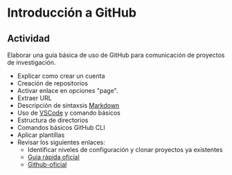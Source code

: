 # Introducción a GitHub


## Actividad

Elaborar una guía básica de uso de GitHub para comunicación de proyectos de investigación.
- Explicar como crear un cuenta
- Creación de repositorios
- Activar enlace en opciones "page".
- Extraer URL
- Descripción de sintaxsis [Markdown](https://www.markdownguide.org/basic-syntax/)
- Uso de [VSCode](https://code.visualstudio.com) y comando básicos
- Estructura de directorios
- Comandos básicos GitHub CLI
- Aplicar plantillas
- Revisar los siguientes enlaces:
  - Identificar niveles de configuración y clonar proyectos ya existentes
  - [Guia rápida oficial](https://github.com/academiacoder/gitgithub-guia-rapida)
  - [Github-oficial](https://docs.github.com/en/get-started/writing-on-github/getting-started-with-writing-and-formatting-on-github/basic-writing-and-formatting-syntax)
